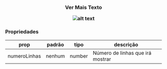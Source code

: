 <h3 align="center">Ver Mais Texto</p> 

![alt text](https://media.giphy.com/media/3o7aDf3Xb6I54RIPDi/giphy.gif)

### Propriedades 
| prop | padrão | tipo | descrição |
| ---- | ---- | ----| ---- |
| numeroLinhas | nenhum | number | Número de linhas que irá mostrar | 